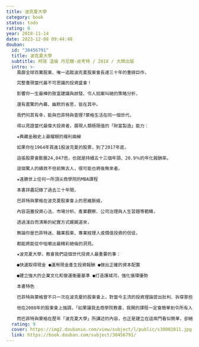 ```yaml
---
title: 波克夏大學
category: book
status: todo
rating: 0
year: 2018-11-14
date: 2023-12-08 09:44:48
douban:
  id: "30456791"
  title: 波克夏大學
  subtitle: 柯瑞 溫倫 丹尼爾·皮考特 / 2018 / 大牌出版
  intro: >-
    風靡全球百萬股東、唯一追蹤波克夏股東會長達三十年的重磅巨作，

    完整重現當代最不可思議的投資盛會！

    影響你一生最棒的致富建議與啟發、令人拍案叫絕的策略分析，

    還有震驚的內幕、幽默的省思，皆在其中。

    我們何其有幸，能與巴菲特與查理?蒙格生活在同一個世代，

    得以見證當代最偉大投資者，展現人類極限值的「財富製造」能力：

    ★典藏金融史上最耀眼的複利曲線

    如果你在1964年買進1股波克夏的股票，到了2017年底，

    這張股票會膨脹24,047倍，也就是持續五十三個年頭、20.9％的年化報酬率。

    這個驚人的績效不但前無古人，很可能也將後無來者。

    ★遠勝世上任何一所頂尖商學院的MBA課程

    本書詳盡記錄了過去三十年間，

    巴菲特與蒙格在波克夏股東會上的思維脈絡，

    內容涵蓋投資心法、市場分析、產業觀察、公司治理與人生習題等範疇，

    透過淺白而清晰的紀實方式娓娓道來，

    無論你是巴菲特迷、職業股東、專業經理人或價值投資的信徒，

    都能將能從中咀嚼出最精彩絕倫的洞見。

    ★波克夏大學，教會我們這個世代投資人最重要的事：

    ●快速取得現金 ●運用現金產生投資報酬 ●做出正確的資本配置

    ●建立強大的企業文化和營運衡量基準 ●打造護城河，強化循環優勢

    本書特色

    巴菲特與蒙格曾不只一次在波克夏的股東會上，對當今主流的投資理論提出批判、拆穿那些「精美圖表」與「花俏數學公式」是如何引導我們，走向華而不實的精確度與差勁的決策。

    他在2008年的股東會上強調，「如果讓我去商學院教書，我開的課程一定會簡單到令所有人大吃一驚。第一門課是：該如何評估一間公司；第二門課則是：該如何善用市場，而不是被市場所用。沒了，就這麼簡單！」

    而巴菲特與蒙格在歷年「波克夏大學」所講述的內容，也正是建立在這兩門看似簡單，卻絕不容易的核心課程之上。
  rating: 9
  cover: https://img2.doubanio.com/view/subject/l/public/s30002011.jpg
  link: https://book.douban.com/subject/30456791/
---
```



